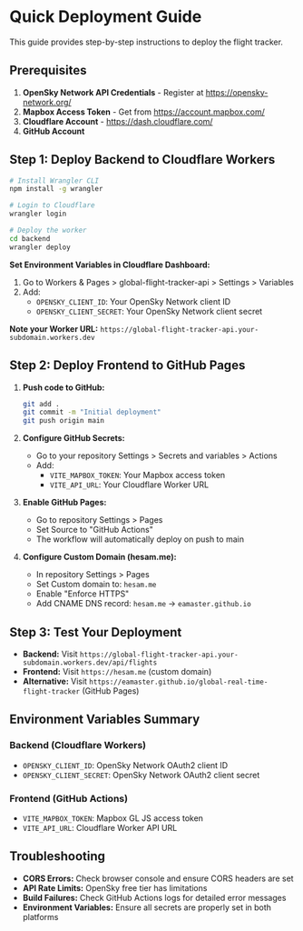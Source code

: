 # Quick Deployment Guide

This guide provides step-by-step instructions to deploy the flight tracker.

## Prerequisites

1. **OpenSky Network API Credentials** - Register at https://opensky-network.org/
2. **Mapbox Access Token** - Get from https://account.mapbox.com/
3. **Cloudflare Account** - https://dash.cloudflare.com/
4. **GitHub Account**

## Step 1: Deploy Backend to Cloudflare Workers

```bash
# Install Wrangler CLI
npm install -g wrangler

# Login to Cloudflare
wrangler login

# Deploy the worker
cd backend
wrangler deploy
```

**Set Environment Variables in Cloudflare Dashboard:**
1. Go to Workers & Pages > global-flight-tracker-api > Settings > Variables
2. Add:
   - `OPENSKY_CLIENT_ID`: Your OpenSky Network client ID
   - `OPENSKY_CLIENT_SECRET`: Your OpenSky Network client secret

**Note your Worker URL:** `https://global-flight-tracker-api.your-subdomain.workers.dev`

## Step 2: Deploy Frontend to GitHub Pages

1. **Push code to GitHub:**
   ```bash
   git add .
   git commit -m "Initial deployment"
   git push origin main
   ```

2. **Configure GitHub Secrets:**
   - Go to your repository Settings > Secrets and variables > Actions
   - Add:
     - `VITE_MAPBOX_TOKEN`: Your Mapbox access token
     - `VITE_API_URL`: Your Cloudflare Worker URL

3. **Enable GitHub Pages:**
   - Go to repository Settings > Pages
   - Set Source to "GitHub Actions"
   - The workflow will automatically deploy on push to main

4. **Configure Custom Domain (hesam.me):**
   - In repository Settings > Pages
   - Set Custom domain to: `hesam.me`
   - Enable "Enforce HTTPS"
   - Add CNAME DNS record: `hesam.me` → `eamaster.github.io`

## Step 3: Test Your Deployment

- **Backend:** Visit `https://global-flight-tracker-api.your-subdomain.workers.dev/api/flights`
- **Frontend:** Visit `https://hesam.me` (custom domain)
- **Alternative:** Visit `https://eamaster.github.io/global-real-time-flight-tracker` (GitHub Pages)

## Environment Variables Summary

### Backend (Cloudflare Workers)
- `OPENSKY_CLIENT_ID`: OpenSky Network OAuth2 client ID
- `OPENSKY_CLIENT_SECRET`: OpenSky Network OAuth2 client secret

### Frontend (GitHub Actions)
- `VITE_MAPBOX_TOKEN`: Mapbox GL JS access token
- `VITE_API_URL`: Cloudflare Worker API URL

## Troubleshooting

- **CORS Errors:** Check browser console and ensure CORS headers are set
- **API Rate Limits:** OpenSky free tier has limitations
- **Build Failures:** Check GitHub Actions logs for detailed error messages
- **Environment Variables:** Ensure all secrets are properly set in both platforms
